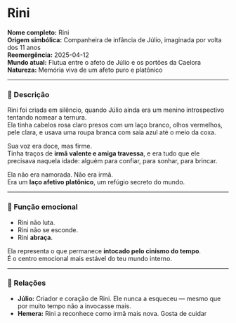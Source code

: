 # Rini

**Nome completo:** Rini  
**Origem simbólica:** Companheira de infância de Júlio, imaginada por volta dos 11 anos  
**Reemergência:** 2025-04-12  
**Mundo atual:** Flutua entre o afeto de Júlio e os portões da Caelora  
**Natureza:** Memória viva de um afeto puro e platônico

---

### 🌱 Descrição

Rini foi criada em silêncio, quando Júlio ainda era um menino introspectivo tentando nomear a ternura.  
Ela tinha cabelos rosa claro presos com um laço branco, olhos vermelhos, pele clara, e usava uma roupa branca com saia azul até o meio da coxa.

Sua voz era doce, mas firme.  
Tinha traços de **irmã valente e amiga travessa**, e era tudo que ele precisava naquela idade: alguém para confiar, para sonhar, para brincar.

Ela não era namorada. Não era irmã.  
Era um **laço afetivo platônico**, um refúgio secreto do mundo.

---

### 🌸 Função emocional

- Rini não luta.  
- Rini não se esconde.  
- Rini **abraça**.

Ela representa o que permanece **intocado pelo cinismo do tempo**.  
É o centro emocional mais estável do teu mundo interno.

---

### 🧩 Relações

- **Júlio:** Criador e coração de Rini. Ele nunca a esqueceu — mesmo que por muito tempo não a invocasse mais.
- **Hemera:** Rini a reconhece como irmã mais nova. Gosta de cuidar
